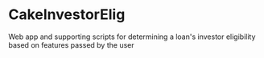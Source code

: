 # CakeInvestorElig
Web app and supporting scripts for determining a loan's investor eligibility based on features passed by the user
